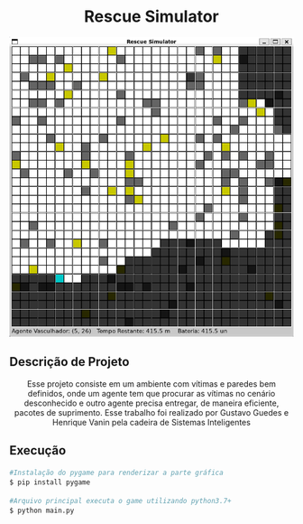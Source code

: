 
<h1 align="center">Rescue Simulator</h1>

![Rescue SImulator](https://github.com/gustavoguedess/RescueSimulator/blob/main/img/rescue.png?raw=true)

## Descrição de Projeto 
<p align="center">Esse projeto consiste em um ambiente com vítimas e paredes bem definidos, onde um agente tem que procurar as vítimas no cenário desconhecido e outro agente precisa entregar, de maneira eficiente, pacotes de suprimento. Esse trabalho foi realizado por Gustavo Guedes e Henrique Vanin pela cadeira de Sistemas Inteligentes</p>

## Execução
```bash
#Instalação do pygame para renderizar a parte gráfica
$ pip install pygame

#Arquivo principal executa o game utilizando python3.7+
$ python main.py
```
